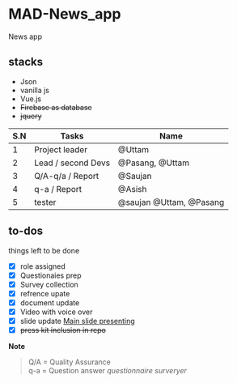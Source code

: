 # MAD-News_app
News app

## stacks
  - Json
  - vanilla js
  - Vue.js
  - ~~Firebase as database~~
  - ~~jquery~~
 

S.N | Tasks | Name|
--- | --- | ---
1   | Project leader| @Uttam |
2   | Lead / second Devs| @Pasang, @Uttam|
3   | Q/A-q/a / Report | @Saujan |
4   | q-a / Report  | @Asish |
5   |  tester | @saujan @Uttam, @Pasang|

## to-dos
  things left to be done
  - [x] role assigned
  - [x] Questionaies prep
  - [x] Survey collection
  - [x] refrence upate
  - [x] document update
  - [x] Video with voice over 
  - [x] slide update [Main slide presenting](http:https://docs.google.com/presentation/d/1Bq3mcm6QS_wzo5sA6MZyKBJqGgzsG1wOmSVGwbXbZ74/edit#slide=id.p "Slide")
  - [x] ~~press kit inclusion in repo~~

**Note**
 > Q/A = Quality Assurance\
 > q-a = Question answer *questionnaire* *surveryer*
